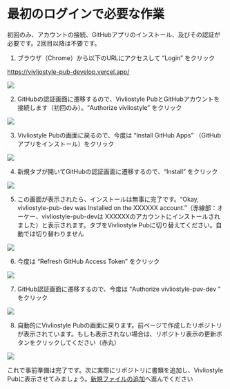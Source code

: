 # 最初のログインで必要な作業

初回のみ、アカウントの接続、GitHubアプリのインストール、及びその認証が必要です。2回目以降は不要です。


1. ブラウザ（Chrome）から以下のURLにアクセスして “Login” をクリック

https://vivliostyle-pub-develop.vercel.app/

![ ](images/advance-preparation/login/fig-1.png)

2. GitHubの認証画面に遷移するので、Vivliostyle PubとGitHubアカウントを接続します（初回のみ）。“Authorize vivliostyle” をクリック 

![ ](images/advance-preparation/login/fig-2.png)

3. Vivliostyle Pubの画面に戻るので、今度は “Install GitHub Apps” （GitHubアプリをインストール）をクリック

![ ](images/advance-preparation/login/fig-3.png)

4. 新規タブが開いてGitHubの認証画面に遷移するので、“Install” をクリック

![ ](images/advance-preparation/login/fig-4.png)

5. この画面が表示されたら、インストールは無事に完了です。“Okay, vivliostyle-pub-dev was Installed on the XXXXXX account.”（赤線部：オーケー、vivliostyle-pub-devは XXXXXXのアカウントにインストールされました）と表示されます。タブをVivliostyle Pubに切り替えてください。自動では切り替わりません

![ ](images/advance-preparation/login/fig-5.png)

6. 今度は “Refresh GitHub Access Token” をクリック

![ ](images/advance-preparation/login/fig-6.png)

7. GitHub認証画面に遷移するので、今度は “Authorize vivliostyle-puv-dev ” をクリック

![ ](images/advance-preparation/login/fig-7.png)

8. 自動的にVivliostyle Pubの画面に戻ります。前ページで作成したリポジトリが表示されています。もしも表示されない場合は、リポジトリ表示の更新ボタンをクリックしてください（赤丸）

![ ](images/advance-preparation/login/fig-8.png)

これで事前準備は完了です。次に実際にリポジトリに書類を追加し、Vivliostyle Pubに表示させてみましょう。[新規ファイルの追加](/file-operation/adding-a-new-file.md)へ進んでください